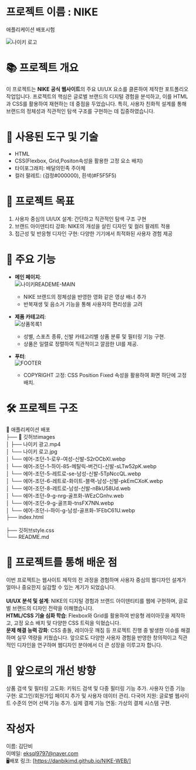 # 프로젝트 이름 : NIKE
애플리케이션 배포시험

![나이키 로고](https://github.com/user-attachments/assets/114ba0ba-0faa-4acf-a1dd-43c8717b70da)




# 📚 프로젝트 개요
이 프로젝트는 **NIKE 공식 웹사이트**의 주요 UI/UX 요소를 클론하여 제작한 포트폴리오 작업입니다.
프로젝트의 핵심은 글로벌 브랜드의 디지털 경험을 분석하고, 이를 HTML과 CSS를 활용하여 재현하는 데 중점을 두었습니다.
특히, 사용자 친화적 설계를 통해 브랜드의 정체성과 직관적인 탐색 구조를 구현하는 데 집중하였습니다.


# 🔧 사용된 도구 및 기술
- HTML
- CSS(Flexbox, Grid,Positon속성을 활용한 고정 요소 배치)   
- 타이포그래피: 배달의민족 주아체
- 컬러 팔레트: (검정#000000), 흰색(#F5F5F5)


# 🎯 프로젝트 목표
1. 사용자 중심의 UI/UX 설계: 간단하고 직관적인 탐색 구조 구현
2. 브랜드 아이덴티티 강화: NIKE의 개성을 살린 디자인 및 컬러 팔레트 적용
3. 접근성 및 반응형 디자인 구현: 다양한 기기에서 최적화된 사용자 경험 제공



# 🌟 주요 기능
- **메인 페이지**: <br>
    ![나이키READEME-MAIN](https://github.com/user-attachments/assets/e68413f9-7763-4559-93f8-f3ca001f784e)
   - NIKE 브랜드의 정체성을 반영한 영화 같은 영상 배너 추가
   - 반복재생 및 음소거 기능을 통해 사용자의 편리성을 고려 

- **제품 카테고리**:<br>
    ![상품목록1](https://github.com/user-attachments/assets/d0e6410d-43c4-42f5-bf6e-c7248c304cf0)
   - 성별, 스포츠 종류, 신발 카테고리별 상품 분류 및 필터링 기능 구현.
   - 상품은 일렬로 정렬하여 직관적이고 깔끔한 UI를 제공.

- **푸터**:<br>
    ![FOOTER](https://github.com/user-attachments/assets/53cadb3b-73e0-4889-bc28-3d0cb0b022a1)
    - COPYRIGHT 고정: CSS Position Fixed 속성을 활용하여 화면 하단에 고정 배치.


   
# 🛠 프로젝트 구조
📂 애플리케이션 배포 <br>
├── 📁 깃허브images  <br>
│   ├── 나이키 광고.mp4 <br>
│   └── 나이키 로고.jpg <br>
│   └── 에어-조던-1-로우-여성-신발-S2rOCbXI.webp<br>
│   └── 에어-조던-1-하이-85-메탈릭-버건디-신발-sLTw52pK.webp<br>
│   └── 에어-조던-5-레트로-se-남성-신발-5TpNccQL.webp<br>
│   └── 에어-조던-6-레트로-화이트-블랙-남성-신발-pkEmCXoK.webp<br>
│   └── 에어-조던-8-레트로-남성-신발-nBkU58Ud.web<br>
│   └── 에어-조던-9-g-nrg-골프화-WEzCGnhv.web <br>
│   └── 에어-조던-9-g-골프화-tnsFX7NN.webp<br>
│   └── 에어-조던-i-하이-g-남성-골프화-1FEbC61U.webp<br>
├── index.html<br>  
├── 깃허브style.css  <br>
└── README.md  <br>
  



# 📝 프로젝트를 통해 배운 점
 
이번 프로젝트는 웹사이트 제작의 전 과정을 경험하며 사용자 중심의 웹디자인 설계가 얼마나 중요한지 실감할 수 있는 계기가 되었습니다.
 <br> <br>
**UI/UX 분석 및 설계**: NIKE의 디지털 경험과 브랜드 아이덴티티를 웹에 구현하며, 글로벌 브랜드의 디자인 전략을 이해했습니다. <br>
**HTML/CSS 기술 심화 학습**: Flexbox와 Grid를 활용하여 반응형 레이아웃을 제작하고, 고정 요소 배치 및 다양한 CSS 트릭을 익혔습니다. <br>
**문제 해결 능력 강화**: CSS 충돌, 레이아웃 깨짐 등 프로젝트 진행 중 발생한 이슈를 해결하며 실무 역량을 키웠습니다.
앞으로도 다양한 사용자 경험을 반영한 창의적이고 직관적인 디자인을 연구하며 웹디자인 분야에서 더 큰 성장을 이루고자 합니다. <br>

# 📌 앞으로의 개선 방향
상품 검색 및 필터링 고도화: 키워드 검색 및 다중 필터링 기능 추가.
사용자 인증 기능 구현: 로그인/회원가입 페이지 추가 및 사용자 데이터 관리.
다국어 지원: 글로벌 웹사이트 수준의 언어 선택 기능 추가.
실제 결제 기능 연동: 가상의 결제 시스템 구현.


# 작성자 
이름: 김단비 <br>
이메일: eksql9797@naver.com <br>
🖥배포 링크: [https://danbikimd.github.io/NIKE-WEB/]




